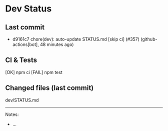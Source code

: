 # Dev Status

## Last commit
- d9161c7 chore(dev): auto-update STATUS.md [skip ci] (#357) (github-actions[bot], 48 minutes ago)
## CI & Tests
[OK] npm ci
[FAIL] npm test

## Changed files (last commit)
dev/STATUS.md

---
Notes:
- ...
